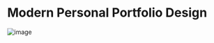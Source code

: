 ﻿# Modern Personal Portfolio Design
 
 ![image](https://user-images.githubusercontent.com/70308228/236390241-7019e07c-4c77-4a20-8b77-01fe9b92b070.png)

